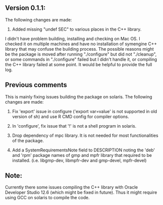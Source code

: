 
## Version 0.1.1:

The following changes are made:

1. Added missing "undef SEC" to various places in the C++ library.


I didn't have problem building, installing and checking on Mac OS. I checked it on multiple machines and have no installation of symengine C++ library that may confuse the building process. The possible reasons might be the package is moved after running "./configure" but did not "./cleanup", or some commands in "./configure" failed but I didn't handle it, or compiling the C++ library failed at some point. It would be helpful to provide the full log.


## Previous comments

This is mainly fixing issues building the package on solaris. The following changes are made:

1. Fix 'export' issue in configure ('export var=value' is not supported in old version of sh) and use R CMD config for compiler options.

2. In 'configure', fix issue that '!' is not a shell program in solaris.

3. Drop dependency of mpc library. It is not needed for most functionalities of the package.

4. Add a SystemRequirementsNote field to DESCRIPTION noting the 'deb' and 'rpm' package names of gmp and mpfr library that required to be installed. (i.e. libgmp-dev, libmpfr-dev and gmp-devel, mpfr-devel)

## Note:

Currently there some issues compiling the C++ library with Oracle Developer Studio 12.6 (which might be fixed in future). Thus it might require using GCC on solaris to compile the code.
